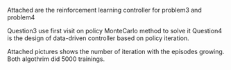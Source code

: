 Attached are the reinforcement learning controller for problem3 and problem4

Question3 use first visit on policy MonteCarlo method to solve it
Question4 is the design of data-driven controller based on policy iteration.

Attached pictures shows the number of iteration with the episodes growing. Both algothrim did 5000 trainings.
